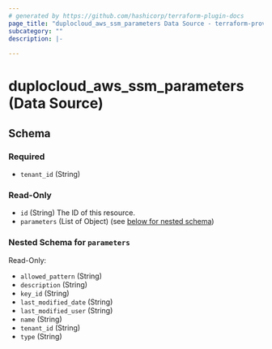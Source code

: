 ```yaml
---
# generated by https://github.com/hashicorp/terraform-plugin-docs
page_title: "duplocloud_aws_ssm_parameters Data Source - terraform-provider-duplocloud"
subcategory: ""
description: |-
  
---
```


# duplocloud_aws_ssm_parameters (Data Source)





<!-- schema generated by tfplugindocs -->
## Schema

### Required

- `tenant_id` (String)

### Read-Only

- `id` (String) The ID of this resource.
- `parameters` (List of Object) (see [below for nested schema](#nestedatt--parameters))

<a id="nestedatt--parameters"></a>
### Nested Schema for `parameters`

Read-Only:

- `allowed_pattern` (String)
- `description` (String)
- `key_id` (String)
- `last_modified_date` (String)
- `last_modified_user` (String)
- `name` (String)
- `tenant_id` (String)
- `type` (String)
